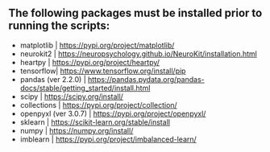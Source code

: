 
## The following packages must be installed prior to running the scripts:

* matplotlib | https://pypi.org/project/matplotlib/
* neurokit2 | https://neuropsychology.github.io/NeuroKit/installation.html
* heartpy | https://pypi.org/project/heartpy/
* tensorflow| https://www.tensorflow.org/install/pip
* pandas (ver 2.2.0) | https://pandas.pydata.org/pandas-docs/stable/getting_started/install.html
* scipy | https://scipy.org/install/
* collections | https://pypi.org/project/collection/
* openpyxl (ver 3.0.7) | https://pypi.org/project/openpyxl/
* sklearn | https://scikit-learn.org/stable/install
* numpy | https://numpy.org/install/
* imblearn | https://pypi.org/project/imbalanced-learn/
